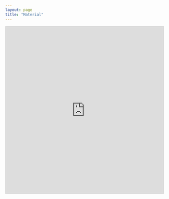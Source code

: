 ```yaml
---
layout: page
title: "Material"
---
```


<iframe class="airtable-embed" src="https://airtable.com/embed/shrV0CbHzWSrGlgI0?backgroundColor=gray" frameborder="0" onmousewheel="" width="100%" height="533" style="background: transparent; border: 1px solid #ccc;"></iframe>
